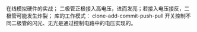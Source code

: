 在线模拟硬件的实战；
二极管正极接入高电压，进而发亮；若接入电压接反，二极管可能发生炸裂；
库的工作模式：
      clone-add-commit-push-pull
开关控制不同二极管的闪光、无光是通过控制电路中的电压实现的。
